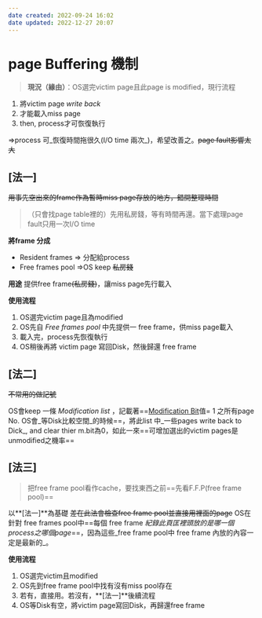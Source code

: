 ```yaml
---
date created: 2022-09-24 16:02
date updated: 2022-12-27 20:07
---
```


# page Buffering 機制

> **現況（緣由）**：OS選完victim page且此page is modified，現行流程

1. 將victim page _write back_
2. 才能載入miss page
3. then, process才可恢復執行

=>process 可_恢復時間拖很久(I/O time 兩次_)，希望改善之。~~page fault影響太大~~

## [法一]

~~用事先空出來的frame作為暫時miss page存放的地方，錯開整理時間~~

> （只會找page table裡的）先用私房錢，等有時間再還。當下處理page fault只用一次I/O time

**將frame 分成**

- Resident frames => 分配給process
- Free frames pool =>OS keep ~~私房錢~~

**用途**
提供free frame~~(私房錢)~~，讓miss page先行載入

**使用流程**

1. OS選完victim page且為modified
2. OS先自 _Free frames pool_ 中先提供一 free frame，供miss page載入
3. 載入完，process先恢復執行
4. OS稍後再將 victim page 寫回Disk，然後歸還 free frame

## [法二]

~~不常用的做記號~~

OS會keep 一條 _Modification list_ ，記載著==[Modification Bit](Modification%20Bit.md)值= 1 之所有page No.
OS會_等Disk比較空間_的時候==，將此list 中_一些pages write back to Dick_, and clear thier m.bit為0，如此一來==可增加選出的victim pages是 unmodified之機率==

## [法三]

> 把free frame pool看作cache，要找東西之前==先看F.F.P(free frame pool)==

以**[法一]**為基礎 ~~差在此法會檢查free frame pool並直接用裡面的page~~
OS在針對 free frames pool中==每個 free frame _紀錄此頁匡裡頭放的是哪一個process之哪個page_==，因為這些_free frame pool中 free frame 內放的內容一定是最新的_。

**使用流程**

1. OS選完victim且modified
2. OS先到free frame pool中找有沒有miss pool存在
3. 若有，直接用。若沒有，**[法一]**後續流程
4. OS等Disk有空，將victim page寫回Disk，再歸還free frame
